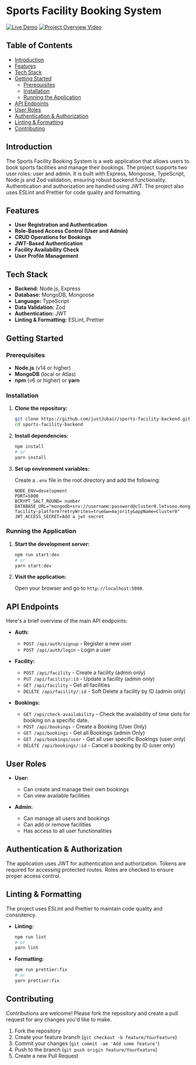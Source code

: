 # Sports Facility Booking System

[![Live Demo](https://img.shields.io/badge/Live-Demo-green)](https://sports-facility-booking-backend.vercel.app)
[![Project Overview Video](https://img.shields.io/badge/Project-Overview-orange)](YOUR_PROJECT_OVERVIEW_VIDEO_LINK)

## Table of Contents

- [Introduction](#introduction)
- [Features](#features)
- [Tech Stack](#tech-stack)
- [Getting Started](#getting-started)
  - [Prerequisites](#prerequisites)
  - [Installation](#installation)
  - [Running the Application](#running-the-application)
- [API Endpoints](#api-endpoints)
- [User Roles](#user-roles)
- [Authentication & Authorization](#authentication--authorization)
- [Linting & Formatting](#linting--formatting)
- [Contributing](#contributing)

## Introduction

The Sports Facility Booking System is a web application that allows users to book sports facilities and manage their bookings. The project supports two user roles: user and admin. It is built with Express, Mongoose, TypeScript, Node.js and Zod validation, ensuring robust backend functionality. Authentication and authorization are handled using JWT. The project also uses ESLint and Prettier for code quality and formatting.

## Features

- **User Registration and Authentication**
- **Role-Based Access Control (User and Admin)**
- **CRUD Operations for Bookings**
- **JWT-Based Authentication**
- **Facility Availability Check**
- **User Profile Management**

## Tech Stack

- **Backend:** Node.js, Express
- **Database:** MongoDB, Mongoose
- **Language:** TypeScript
- **Data Validation:** Zod
- **Authentication:** JWT
- **Linting & Formatting:** ESLint, Prettier

## Getting Started

### Prerequisites

- **Node.js** (v14 or higher)
- **MongoDB** (local or Atlas)
- **npm** (v6 or higher) or **yarn**

### Installation

1. **Clone the repository:**

   ```bash
   git clone https://github.com/justJubair/sports-facility-backend.git
   cd sports-facility-backend
   ```

2. **Install dependencies:**

   ```bash
   npm install
   # or
   yarn install
   ```

3. **Set up environment variables:**

   Create a `.env` file in the root directory and add the following:

   ```env
   NODE_ENV=development
   PORT=5000
   BCRYPT_SALT_ROUND= number
   DATABASE_URL="mongodb+srv://username:password@cluster0.letvseo.mongodb.net/sports-facility-platform?retryWrites=true&w=majority&appName=Cluster0"
   JWT_ACCESS_SECRET=Add a jwt secret
   ```

### Running the Application

1. **Start the development server:**

   ```bash
   npm run start:dev
   # or
   yarn start:dev
   ```

2. **Visit the application:**

   Open your browser and go to `http://localhost:5000`.

## API Endpoints

Here's a brief overview of the main API endpoints:

- **Auth:**

  - `POST /api/auth/signup` - Register a new user
  - `POST /api/auth/login` - Login a user

- **Facility:**

  - `POST /api/facility` - Create a facility (admin only)
  - `PUT /api/facility/:id` - Update a facility (admin only)
  - `GET /api/facility` - Get all facilities
  - `DELETE /api/facility/:id` - Soft Delete a facility by ID (admin only)

- **Bookings:**
  - `GET /api/check-availability` - Check the availability of time slots for booking on a specific date.
  - `POST /api/bookings` - Create a Booking (User Only)
  - `GET /api/bookings` - Get all Bookings (admin Only)
  - `GET /api/bookings/user` - Get all user specific Bookings (user only)
  - `DELETE /api/bookings/:id` - Cancel a booking by ID (user only)

## User Roles

- **User:**

  - Can create and manage their own bookings
  - Can view available facilities

- **Admin:**
  - Can manage all users and bookings
  - Can add or remove facilities
  - Has access to all user functionalities

## Authentication & Authorization

The application uses JWT for authentication and authorization. Tokens are required for accessing protected routes. Roles are checked to ensure proper access control.

## Linting & Formatting

The project uses ESLint and Prettier to maintain code quality and consistency.

- **Linting:**

  ```bash
  npm run lint
  # or
  yarn lint
  ```

- **Formatting:**

  ```bash
  npm run prettier:fix
  # or
  yarn prettier:fix
  ```

## Contributing

Contributions are welcome! Please fork the repository and create a pull request for any changes you'd like to make.

1. Fork the repository
2. Create your feature branch (`git checkout -b feature/YourFeature`)
3. Commit your changes (`git commit -am 'Add some feature'`)
4. Push to the branch (`git push origin feature/YourFeature`)
5. Create a new Pull Request
